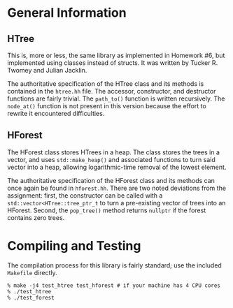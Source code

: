 # General Information
## HTree
This is, more or less, the same library as implemented in Homework #6,
but implemented using classes instead of structs.
It was written by Tucker R. Twomey and Julian Jacklin.

The authoritative specification of the HTree class and its methods is contained
in the `htree.hh` file.
The accessor, constructor, and destructor functions are fairly trivial.
The `path_to()` function is written recursively.
The `node_at()` function is not present in this version because the effort to
rewrite it encountered difficulties.

## HForest
The HForest class stores HTrees in a heap.
The class stores the trees in a vector,
and uses `std::make_heap()` and associated functions to turn said vector into a
heap,
allowing logarithmic-time removal of the lowest element.

The authoritative specification of the HForest class and its methods can once
again be found in `hforest.hh`.
There are two noted deviations from the assignment:
first, the constructor can be called with a `std::vector<HTree::tree_ptr_t` to
turn a pre-existing vector of trees into an HForest.
Second, the `pop_tree()` method returns `nullptr` if the forest contains zero
trees.

# Compiling and Testing
The compilation process for this library is fairly standard;
use the included `Makefile` directly.
```
% make -j4 test_htree test_hforest # if your machine has 4 CPU cores
% ./test_htree
% ./test_forest
```
